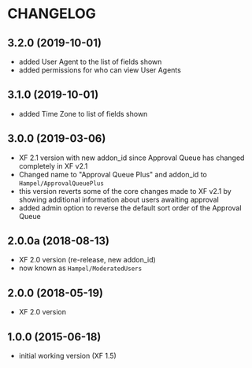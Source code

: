CHANGELOG
=========

3.2.0 (2019-10-01)
------------------

* added User Agent to the list of fields shown
* added permissions for who can view User Agents

3.1.0 (2019-10-01)
------------------

* added Time Zone to list of fields shown

3.0.0 (2019-03-06)
------------------

* XF 2.1 version with new addon_id since Approval Queue has changed completely in XF v2.1
* Changed name to "Approval Queue Plus" and addon_id to `Hampel/ApprovalQueuePlus`
* this version reverts some of the core changes made to XF v2.1 by showing additional information about users awaiting 
  approval
* added admin option to reverse the default sort order of the Approval Queue

2.0.0a (2018-08-13)
-------------------

* XF 2.0 version (re-release, new addon_id)
* now known as `Hampel/ModeratedUsers`

2.0.0 (2018-05-19)
------------------

* XF 2.0 version

1.0.0 (2015-06-18)
------------------

* initial working version (XF 1.5)
